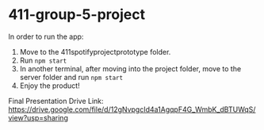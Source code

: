 # 411-group-5-project

In order to run the app:
1) Move to the 411spotifyprojectprototype folder.
2) Run `npm start`
3) In another terminal, after moving into the project folder, move to the server folder and run `npm start`
4) Enjoy the product!

Final Presentation Drive Link: https://drive.google.com/file/d/12gNvpgcId4a1AgqpF4G_WmbK_dBTUWqS/view?usp=sharing
